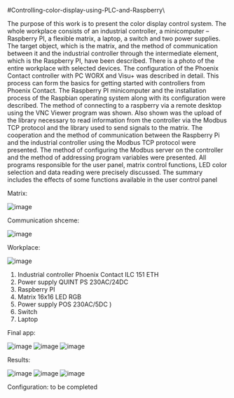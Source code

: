 #Controlling-color-display-using-PLC-and-Raspberry\

The purpose of this work is to present the color display control system. The whole workplace
consists of an industrial controller, a minicomputer – Raspberry PI, a flexible matrix, a laptop,
a switch and two power supplies.
The target object, which is the matrix, and the method of communication between it and the
industrial controller through the intermediate element, which is the Raspberry PI, have been
described.
There is a photo of the entire workplace with selected devices.
The configuration of the Phoenix Contact controller with PC WORX and Visu+ was described
in detail. This process can form the basics for getting started with controllers from Phoenix
Contact.
The Raspberry PI minicomputer and the installation process of the Raspbian operating
system along with its configuration were described. The method of connecting to a
raspberry via a remote desktop using the VNC Viewer program was shown. Also shown was
the upload of the library necessary to read information from the controller via the Modbus
TCP protocol and the library used to send signals to the matrix.
The cooperation and the method of communication between the Raspberry Pi and the
industrial controller using the Modbus TCP protocol were presented. The method of
configuring the Modbus server on the controller and the method of addressing program
variables were presented.
All programs responsible for the user panel, matrix control functions, LED color selection and
data reading were precisely discussed.
The summary includes the effects of some functions available in the user control panel


Matrix:

![image](https://user-images.githubusercontent.com/106106611/178149168-e208e4a1-3cd2-45e2-9535-2c54f1926b26.png)

Communication shceme:

![image](https://user-images.githubusercontent.com/106106611/178149190-fcb5b9f2-29f8-45df-bee2-f22633f00ab9.png)

Workplace:

![image](https://user-images.githubusercontent.com/106106611/178149214-9c95c912-b095-453d-934a-16bf9fd285db.png)

1) Industrial controller Phoenix Contact ILC 151 ETH 
2) Power supply QUINT PS 230AC/24DC 
3) Raspberry PI 
4) Matrix 16x16 LED RGB
5) Power supply POS 230AC/5DC )
6) Switch
7) Laptop  


Final app:

![image](https://user-images.githubusercontent.com/106106611/178149328-7b630d88-3196-4968-b84b-6ccdb8a677e3.png)
![image](https://user-images.githubusercontent.com/106106611/178149335-ddeaf408-52b6-4b45-8eaa-e7acfc17b55c.png)
![image](https://user-images.githubusercontent.com/106106611/178149401-12ec7d0a-33a2-46d4-aff1-1b847582a795.png)


Results:

![image](https://user-images.githubusercontent.com/106106611/178149369-94ad9292-dd7f-498d-8390-975e868fd12b.png)
![image](https://user-images.githubusercontent.com/106106611/178149377-c198580f-cda1-41ff-a5d8-a6abcb2f9084.png)
![image](https://user-images.githubusercontent.com/106106611/178149379-3cf55dc9-e7c9-42e2-b837-6b9244cb38b4.png)


Configuration:
to be completed



